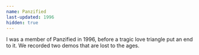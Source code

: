 ```yaml
---
name: Panzified
last-updated: 1996
hidden: true
---
```


I was a member of Panzified in 1996, before a tragic love triangle put an end to it. We recorded two demos that are lost to the ages.